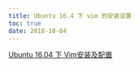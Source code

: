 ```yaml
---
title: Ubuntu 16.4 下 vim 的安装设置
toc: true
date: 2018-10-04
---
```

[Ubuntu 16.04 下 Vim安装及配置](https://www.linuxidc.com/Linux/2017-01/139564.htm)
